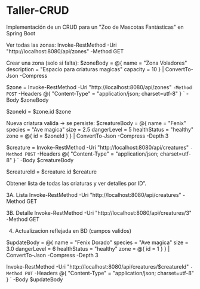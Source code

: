 # Taller-CRUD
 Implementación de un CRUD para un "Zoo de Mascotas Fantásticas" en Spring Boot 

Ver todas las zonas:
Invoke-RestMethod -Uri "http://localhost:8080/api/zones" -Method GET

Crear una zona (solo si falta):
$zoneBody = @{
  name = "Zona Voladores"
  description = "Espacio para criaturas magicas"
  capacity = 10
} | ConvertTo-Json -Compress

$zone = Invoke-RestMethod -Uri "http://localhost:8080/api/zones" `
-Method POST `
-Headers @{ "Content-Type" = "application/json; charset=utf-8" } `
-Body $zoneBody

$zoneId = $zone.id
$zone

Nueva criatura valida → se persiste:
$creatureBody = @{
  name = "Fenix"
  species = "Ave magica"
  size = 2.5
  dangerLevel = 5
  healthStatus = "healthy"
  zone = @{ id = $zoneId }
} | ConvertTo-Json -Compress -Depth 3

$creature = Invoke-RestMethod -Uri "http://localhost:8080/api/creatures" `
-Method POST `
-Headers @{ "Content-Type" = "application/json; charset=utf-8" } `
-Body $creatureBody

$creatureId = $creature.id
$creature

Obtener lista de todas las criaturas y ver detalles por ID”.

3A. Lista
Invoke-RestMethod -Uri "http://localhost:8080/api/creatures" -Method GET

3B. Detalle
Invoke-RestMethod -Uri "http://localhost:8080/api/creatures/3" -Method GET

4. Actualizacion reflejada en BD (campos validos)

$updateBody = @{
  name = "Fenix Dorado"
  species = "Ave magica"
  size = 3.0
  dangerLevel = 6
  healthStatus = "healthy"
  zone = @{ id = 1 }
} | ConvertTo-Json -Compress -Depth 3

Invoke-RestMethod -Uri "http://localhost:8080/api/creatures/$creatureId" `
-Method PUT `
-Headers @{ "Content-Type" = "application/json; charset=utf-8" } `
-Body $updateBody
